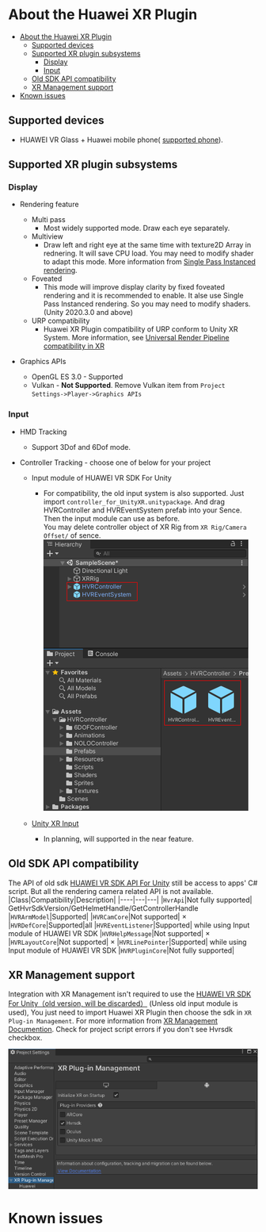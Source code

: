 # About the Huawei XR Plugin

<!-- TOC -->

- [About the Huawei XR Plugin](#about-the-huawei-xr-plugin)
  - [Supported devices](#supported-devices)
  - [Supported XR plugin subsystems](#supported-xr-plugin-subsystems)
    - [Display](#display)
    - [Input](#input)
  - [Old SDK API compatibility](#old-sdk-api-compatibility)
  - [XR Management support](#xr-management-support)
- [Known issues](#known-issues)

<!-- /TOC -->

## Supported devices
* HUAWEI VR Glass + Huawei mobile phone(
 [supported phone](https://developer.huawei.com/consumer/cn/doc/development/graphics-Guides/introduction-0000001097358942#section43314313363)).

## Supported XR plugin subsystems

### Display 
* Rendering feature
  * Multi pass 
    * Most widely supported mode. Draw each eye separately.
  * Multiview 
    * Draw left and right eye at the same time with texture2D Array in rednering. It will save CPU load. You may need to modify shader to adapt this mode. More information from [Single Pass Instanced rendering](https://docs.unity3d.com/Manual/SinglePassInstancing.html). 
  * Foveated 
    * This mode will improve display clarity by fixed foveated rendering and it is recommended to enable. It alse use Single Pass Instanced rendering. So you may need to modify shaders. (Unity 2020.3.0 and above)
  * URP compatibility
    * Huawei XR Plugin compatibility of URP conform to Unity XR System. More information, see [Universal Render Pipeline compatibility in XR](https://docs.unity3d.com/Manual/xr-render-pipeline-compatibility.html)


* Graphics APIs 
  * OpenGL ES 3.0  - Supported
  * Vulkan  -  **Not Supported**. Remove Vulkan item from `Project Settings->Player->Graphics APIs`

### Input 
* HMD Tracking 
  * Support 3Dof and 6Dof mode. 

* Controller Tracking - choose one of below for your project
  * Input module of HUAWEI VR SDK For Unity
    * For compatibility, the old input system is also supported. Just import `controller_for_UnityXR.unitypackage`. And drag HVRController and HVREventSystem prefab into your Sence. Then the input module can use as before. \
    You may delete controller object of XR Rig from `XR Rig/Camera Offset/` of sence.\
  ![](images/HVRController.png)
  
  * [Unity XR Input ](https://docs.unity3d.com/Manual/xr_input.html)
    * In planning, will supported in the near feature. 

## Old SDK API compatibility
The API of old sdk [HUAWEI VR SDK API For Unity](https://developer.huawei.com/consumer/cn/doc/development/graphics-References/overview-0000001100594564) still be access to apps' C# script. But all the rendering camera related API is not available.
|Class|Compatibility|Description|
|----|---|---|
|`HvrApi`|Not fully supported| GetHvrSdkVersion/GetHelmetHandle/GetControllerHandle
|`HVRArmModel`|Supported| 
|`HVRCamCore`|Not supported| ×
|`HVRDefCore`|Supported|all
|`HVREventListener`|Supported| while using Input module of HUAWEI VR SDK
|`HVRHelpMessage`|Not supported| ×
|`HVRLayoutCore`|Not supported| ×
|`HVRLinePointer`|Supported| while using Input module of HUAWEI VR SDK
|`HVRPluginCore`|Not fully supported| 

## XR Management support

Integration with XR Management isn't required to use the [HUAWEI VR SDK For Unity（old version, will be discarded）](https://developer.huawei.com/consumer/cn/doc/development/graphics-Library/unity-sdk-download-0000001142315529) (Unless old input module is used),  You just need to import Huawei XR Plugin then choose the sdk in `XR Plug-in Management`. For more information from [XR Management Documention](https://docs.unity3d.com/Packages/com.unity.xr.management@latest). Check for project script errors if you don't see Hvrsdk checkbox.

![](images/XR_management.png)

# Known issues
